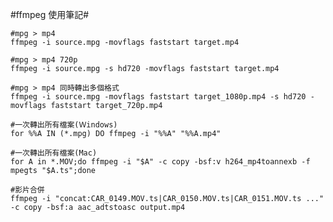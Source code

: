 #ffmpeg 使用筆記#

	#mpg > mp4
	ffmpeg -i source.mpg -movflags faststart target.mp4
	
	#mpg > mp4 720p
	ffmpeg -i source.mpg -s hd720 -movflags faststart target.mp4
	
	#mpg > mp4 同時轉出多個格式
	ffmpeg -i source.mpg -movflags faststart target_1080p.mp4 -s hd720 -movflags faststart target_720p.mp4
	
	#一次轉出所有檔案(Ｗindows)
	for %%A IN (*.mpg) DO ffmpeg -i "%%A" "%%A.mp4"
	
	#一次轉出所有檔案(Mac)
	for A in *.MOV;do ffmpeg -i "$A" -c copy -bsf:v h264_mp4toannexb -f mpegts "$A.ts";done

	#影片合併
	ffmpeg -i "concat:CAR_0149.MOV.ts|CAR_0150.MOV.ts|CAR_0151.MOV.ts ..." -c copy -bsf:a aac_adtstoasc output.mp4